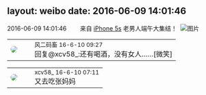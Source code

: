 layout: weibo
date: 2016-06-09 14:01:46
---
<meta name="referrer" content="no-referrer" />

2016-06-09 14:01:46  &nbsp;&nbsp;&nbsp;&nbsp;&nbsp;&nbsp; 来自 <a href="sinaweibo://customweibosource" rel="nofollow">iPhone 5s</a>
老男人端午大集结！ ​​​
![图片](https://ww3.sinaimg.cn/large/6d2a6003gw1f4oxpb105hj20qo0zkthj.jpg)

<table style="width: 100%;">
  <tr>
    <td style="width: 40px;"><img style="border-radius:50%" src="https://tva3.sinaimg.cn/crop.0.0.639.639.50/6d2a6003jw8f3idy69w2gj20hs0hrt9g.jpg?KID=imgbed,tva&Expires=1624463458&ssig=rAvt7SO5dQ"></td>
    <td colspan="2"><small>风二码畜 16-6-10 09:27</small><br/>回复@xcv58_:还有喝酒，没有女人……[微笑]</td>
  </tr>
</table>

<table style="width: 100%;">
  <tr>
    <td style="width: 40px;"><img style="border-radius:50%" src="https://tva3.sinaimg.cn/crop.0.0.1242.1242.50/801f7e9ajw8f3peekcgoqj20yi0yidg9.jpg?KID=imgbed,tva&Expires=1624463458&ssig=AgZgGARPuB"></td>
    <td colspan="2"><small>xcv58_ 16-6-10 07:11</small><br/>又去吃张妈妈</td>
  </tr>
</table>
